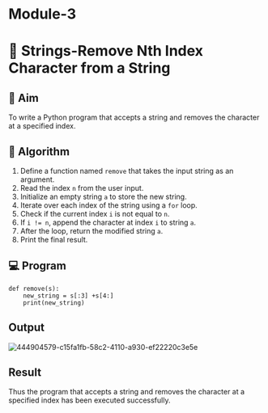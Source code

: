 # Module-3
# 🧹 Strings-Remove Nth Index Character from a String

## 🎯 Aim
To write a Python program that accepts a string and removes the character at a specified index.

## 🧠 Algorithm
1. Define a function named `remove` that takes the input string as an argument.
2. Read the index `n` from the user input.
3. Initialize an empty string `a` to store the new string.
4. Iterate over each index of the string using a `for` loop.
5. Check if the current index `i` is not equal to `n`.
6. If `i != n`, append the character at index `i` to string `a`.
7. After the loop, return the modified string `a`.
8. Print the final result.

## 💻 Program

```
def remove(s):
    new_string = s[:3] +s[4:]
    print(new_string)
```

## Output

![444904579-c15fa1fb-58c2-4110-a930-ef22220c3e5e](https://github.com/user-attachments/assets/32cb8b1d-6e88-4af2-bfa7-4e872c62945b)

## Result

Thus the program that accepts a string and removes the character at a specified index has been executed successfully.
